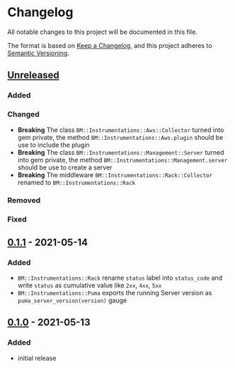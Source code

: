 # Changelog

All notable changes to this project will be documented in this file.

The format is based on [Keep a Changelog](https://keepachangelog.com/en/1.0.0/),
and this project adheres to [Semantic Versioning](https://semver.org/spec/v2.0.0.html).

## [Unreleased]

### Added

### Changed

- __Breaking__ The class `BM::Instrumentations::Aws::Collector` turned into gem private,
  the method `BM::Instrumentations::Aws.plugin` should be use to include the plugin
- __Breaking__ The class `BM::Instrumentations::Management::Server` turned into gem private,
  the method `BM::Instrumentations::Management.server` should be use to create a server
- __Breaking__ The middleware `BM::Instrumentations::Rack::Collector` renamed to 
  `BM::Instrumentations::Rack`

### Removed

### Fixed

## [0.1.1] - 2021-05-14

### Added
- `BM::Instrumentations::Rack` rename `status` label into `status_code` and write `status` as cumulative value
  like `2xx`, `4xx`, `5xx`
- `BM::Instrumentations::Puma` exports the running Server version as `puma_server_version(version)` gauge

## [0.1.0] - 2021-05-13

### Added
- initial release

[unreleased]: https://github.com/bookmate/bm-instrumentations/compare/v0.1.1...HEAD
[0.1.1]: https://github.com/bookmate/bm-instrumentations/compare/v0.1.0...v0.1.1
[0.1.0]: https://github.com/bookmate/bm-instrumentations/releases/tag/v0.1.0
